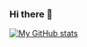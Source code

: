 ### Hi there 👋

[![My GitHub stats](https://github-readme-stats.vercel.app/api?username=adam-savard)](https://github.com/anuraghazra/github-readme-stats)

